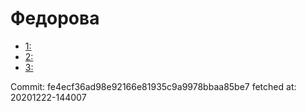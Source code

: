 # Федорова
- [1: ](1.md)
- [2: ](2.md)
- [3: ](3.md)

Commit: fe4ecf36ad98e92166e81935c9a9978bbaa85be7
 fetched at: 20201222-144007
